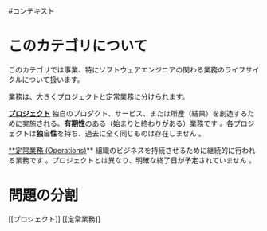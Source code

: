 #コンテキスト 
# このカテゴリについて

このカテゴリでは事業、特にソフトウェアエンジニアの関わる業務のライフサイクルについて扱います。

業務は、大きくプロジェクトと定常業務に分けられます。

[**プロジェクト**](https://www.notion.so/PMBOK-7-1d70d3b71e0380cabd24ffc372bad5e3?pvs=21) 独自のプロダクト、サービス、または所産（結果）を創造するために実施される、**有期性**のある（始まりと終わりがある）業務です 。各プロジェクトは**独自性**を持ち、過去に全く同じものは存在しません 。

[**定常業務 (Operations)](https://www.notion.so/PMBOK-7-1d70d3b71e0380cabd24ffc372bad5e3?pvs=21)** 組織のビジネスを持続させるために継続的に行われる業務です 。プロジェクトとは異なり、明確な終了日が予定されていません 。

# 問題の分割

[[プロジェクト]]
[[定常業務]]